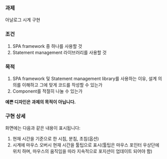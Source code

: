### **과제**

아날로그 시계 구현

### **조건**

1. SPA framework 중 하나를 사용할 것
2. Statement management 라이브러리를 사용할 것

### **목적**

1. SPA framework 및 Statement management library를 사용하는 이유, 설계 의의를 이해하고 그에 맞게 코드를 작성할 수 있는가
2. Component를 적절히 나눌 수 있는가

**예쁜 디자인은 과제의 목적이 아닙니다.**

### **구현 상세**

화면에는 다음과 같은 내용이 표시됩니다:

1. 현재 시간을 기준으로 한 시침, 분침, 초침(옵션)
2. 시계에 마우스 오버시 현재 시간을 툴팁으로 표시(툴팁은 마우스 포인터 우상단에 위치 하며, 마우스의 움직임을 따라 지속적으로 포지션이 업데이트 되어야 함)
